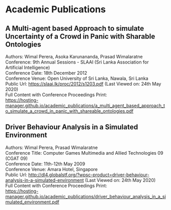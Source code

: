 # Academic Publications

## A Multi-agent based Approach to simulate Uncertainty of a Crowd in Panic with Sharable Ontologies
Authors: Wimal Perera, Asoka Karunananda, Prasad Wimalaratne <br/>
Conference: 9th Annual Sessions - SLAAI (Sri Lanka Association for Artificial Intelligence) <br/>
Conference Date: 18th December 2012 <br/>
Conference Venue: Open University of Sri Lanka, Nawala, Sri Lanka <br/>
Public Url: https://slaai.lk/proc/2012/s1203.pdf (Last Viewed on: 24th May 2020) <br/>
Full Content with Conference Proceedings Print: <br/>
https://hosting-manager.github.io/academic_publications/a_multi_agent_based_approach_to_simulate_a_crowd_in_panic_with_shareable_ontologies.pdf

## Driver Behaviour Analysis in a Simulated Environment
Authors: Wimal Perera, Prasad Wimalaratne <br/>
Conference Title: Computer Games Multimedia and Allied Technologies 09 (CGAT 09) <br/>
Conference Date: 11th-12th May 2009 <br/>
Conference Venue: Amara Hotel, Singapore <br/>
Public Url: http://dl4.globalstf.org/?wpsc-product=driver-behaviour-analysis-in-a-simulated-environment (Last Viewed on: 24th May 2020) <br/>
Full Content with Conference Proceedings Print: <br/>
https://hosting-manager.github.io/academic_publications/driver_behaviour_analysis_in_a_simulated_environment.pdf
